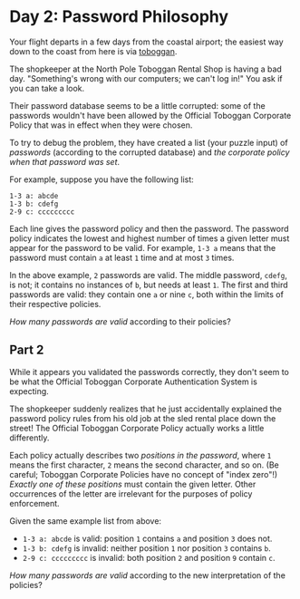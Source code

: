 # Day 2: Password Philosophy

Your flight departs in a few days from the coastal airport; the easiest way down
to the coast from here is via
[toboggan](https://en.wikipedia.org/wiki/Toboggan).

The shopkeeper at the North Pole Toboggan Rental Shop is having a bad day.
"Something's wrong with our computers; we can't log in!" You ask if you can take
a look.

Their password database seems to be a little corrupted: some of the passwords
wouldn't have been allowed by the Official Toboggan Corporate Policy that was in
effect when they were chosen.

To try to debug the problem, they have created a list (your puzzle input) of
*passwords* (according to the corrupted database) and *the corporate policy when
that password was set*.

For example, suppose you have the following list:

```
1-3 a: abcde
1-3 b: cdefg
2-9 c: ccccccccc
```

Each line gives the password policy and then the password. The password policy
indicates the lowest and highest number of times a given letter must appear for
the password to be valid. For example, `1-3 a` means that the password must
contain `a` at least `1` time and at most `3` times.

In the above example, `2` passwords are valid. The middle password, `cdefg`, is
not; it contains no instances of `b`, but needs at least `1`. The first and
third passwords are valid: they contain one `a` or nine `c`, both within the
limits of their respective policies.

*How many passwords are valid* according to their policies?

## Part 2

While it appears you validated the passwords correctly, they don't seem to be
what the Official Toboggan Corporate Authentication System is expecting.

The shopkeeper suddenly realizes that he just accidentally explained the
password policy rules from his old job at the sled rental place down the street!
The Official Toboggan Corporate Policy actually works a little differently.

Each policy actually describes two *positions in the password*, where `1` means
the first character, `2` means the second character, and so on. (Be careful;
Toboggan Corporate Policies have no concept of "index zero"!) *Exactly one of
these positions* must contain the given letter. Other occurrences of the letter
are irrelevant for the purposes of policy enforcement.

Given the same example list from above:

  * `1-3 a: abcde` is valid: position `1` contains `a` and position `3` does
    not.
  * `1-3 b: cdefg` is invalid: neither position `1` nor position `3` contains
    `b`.
  * `2-9 c: ccccccccc` is invalid: both position `2` and position `9` contain
    `c`.

*How many passwords are valid* according to the new interpretation of the
policies?
